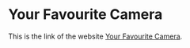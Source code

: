 # Your Favourite Camera

This is the link of the website [Your Favourite Camera](https://stupendous-phoenix-9340fb.netlify.app).
